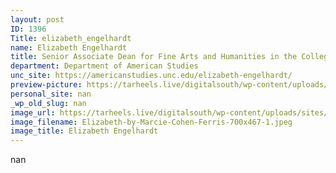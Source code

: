 ```yaml
---
layout: post
ID: 1396
Title: elizabeth_engelhardt
name: Elizabeth Engelhardt
title: Senior Associate Dean for Fine Arts and Humanities in the College of Arts &amp; Sciences
department: Department of American Studies
unc_site: https://americanstudies.unc.edu/elizabeth-engelhardt/
preview-picture: https://tarheels.live/digitalsouth/wp-content/uploads/sites/2464/2021/11/Elizabeth-by-Marcie-Cohen-Ferris-700x467-1.jpeg
personal_site: nan
_wp_old_slug: nan
image_url: https://tarheels.live/digitalsouth/wp-content/uploads/sites/2464/2021/11/Elizabeth-by-Marcie-Cohen-Ferris-700x467-1.jpeg
image_filename: Elizabeth-by-Marcie-Cohen-Ferris-700x467-1.jpeg
image_title: Elizabeth Engelhardt
---
```

nan